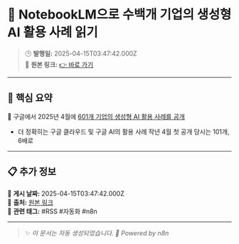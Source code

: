 # 🎯 NotebookLM으로 수백개 기업의 생성형 AI 활용 사례 읽기

> 🕒 **발행일:** 2025-04-15T03:47:42.000Z  
> 🔗 **원본 링크:** [👉 바로 가기](https://news.hada.io/topic?id=20342)

---

## 📌 **핵심 요약**  
📖 구글에서 2025년 4월에 [601개 기업의 생성형 AI 활용 사례를 공개](https://cloud.google.com/transform/101-real-world-generative-ai-use-cases-from-industry-leaders?ref=stdy.blog)

* 더 정확히는 구글 클라우드 및 구글 AI의 활용 사례
작년 4월 첫 공개 당시는 101개, 6배로 

---

## 📋 **추가 정보**  
🔹 **게시 날짜:** 2025-04-15T03:47:42.000Z  
🔹 **출처:** [원본 링크](https://news.hada.io/topic?id=20342)  
🔹 **관련 태그:** #RSS #자동화 #n8n  

---

> ✨ _이 문서는 자동 생성되었습니다. 🚀 Powered by n8n_
